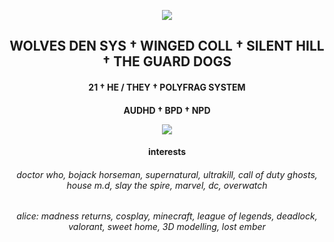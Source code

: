 <p align="center"><img src ="https://64.media.tumblr.com/243acb4ede10c070f9d8dde5c8e4def2/df0f46f1b7b6aa7e-97/s75x75_c1/c5d74bb051ab2b7fdc4def27e4ad291509237ad0.gifv"/>
<h2 align="center">WOLVES DEN SYS † WINGED COLL † SILENT HILL † THE GUARD DOGS
<h4 align="center">21 † HE / THEY † POLYFRAG SYSTEM
<h4 align="center">AUDHD † BPD † NPD
<p></p>
<p align="center"><img src ="https://64.media.tumblr.com/ffefbf5229f636075ae8b42db30f874f/9a2f12012a2e5a64-3e/s2048x3072/4f1cb275647bc319370243e57019e0ea1e6e05cb.pnj"/>
<p></p>
<h4 align="center"> interests
<h6 align="center"> doctor who, bojack horseman, supernatural, ultrakill, call of duty ghosts, house m.d, slay the spire, marvel, dc, overwatch
<h6 align="center"> alice: madness returns, cosplay, minecraft, league of legends, deadlock, valorant, sweet home, 3D modelling, lost ember
